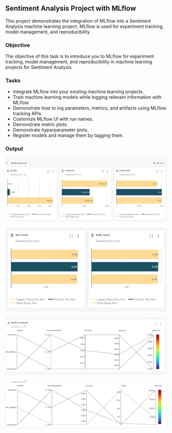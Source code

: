 ## Sentiment Analysis Project with MLflow

This project demonstrates the integration of MLflow into a Sentiment Analysis machine learning project. MLflow is used for experiment tracking, model management, and reproducibility.

### Objective

The objective of this task is to introduce you to MLflow for experiment tracking, model management, and reproducibility in machine learning projects for Sentiment Analysis.

### Tasks

- Integrate MLflow into your existing machine learning projects.
- Train machine learning models while logging relevant information with MLflow.
- Demonstrate how to log parameters, metrics, and artifacts using MLflow tracking APIs.
- Customize MLflow UI with run names.
- Demonstrate metric plots.
- Demonstrate hyperparameter plots.
- Register models and manage them by tagging them.

### Output

![Metric plots](output/metric_plots1.JPG)

![Metric plots](output/metric_plots2.JPG)

![Hyperparameter plots](output/hyp1.JPG)

![Hyperparameter plots](output/hyp2.JPG)
